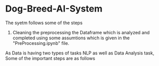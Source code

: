 # Dog-Breed-AI-System

The syetm follows some of the steps 

1. Cleaning the preprocessing the Dataframe which is analyzed and completed using some assumtions which is given in the "PreProcessing.ipynb" file.

As Data is having two types of tasks NLP as well as Data Analysis task, Some of the important steps are as follows


